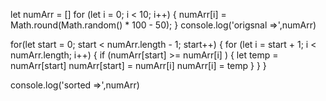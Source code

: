 let numArr = []
for (let i = 0; i < 10; i++) {
    numArr[i] = Math.round(Math.random() * 100 - 50);
}
console.log('origsnal =>',numArr)

for(let start = 0; start < numArr.length - 1; start++) {
    for (let i = start + 1; i < numArr.length; i++) {
        if (numArr[start] >= numArr[i] ) {
            let temp = numArr[start]
            numArr[start] = numArr[i]
            numArr[i] = temp
        }
    }
}

console.log('sorted =>',numArr)
